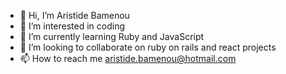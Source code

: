 - 👋 Hi, I’m Aristide Bamenou
- 👀 I’m interested in coding
- 🌱 I’m currently learning Ruby and JavaScript
- 💞️ I’m looking to collaborate on ruby on rails and react projects
- 📫 How to reach me aristide.bamenou@hotmail.com

<!---
aristidebamenou/aristidebamenou is a ✨ special ✨ repository because its `README.md` (this file) appears on your GitHub profile.
You can click the Preview link to take a look at your changes.
--->
